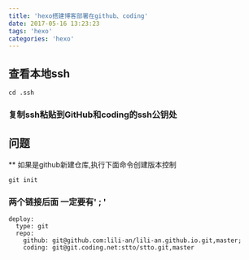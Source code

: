 ```yaml
---
title: 'hexo搭建博客部署在github、coding'
date: 2017-05-16 13:23:23
tags: 'hexo'
categories: 'hexo'
---
```

## 查看本地ssh ##
```
cd .ssh
```
### 复制ssh粘贴到GitHub和coding的ssh公钥处 ###

## 问题 ##

** 如果是github新建仓库,执行下面命令创建版本控制
```
git init
```

### 两个链接后面 一定要有' ; ' ###
```
deploy:
  type: git
  repo:
    github: git@github.com:lili-an/lili-an.github.io.git,master;
    coding: git@git.coding.net:stto/stto.git,master 
```
